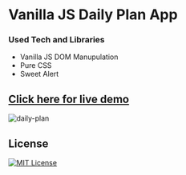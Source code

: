 # Vanilla JS Daily Plan App


### Used Tech and Libraries

* Vanilla JS DOM Manupulation
* Pure CSS
* Sweet Alert

## [Click here for live demo](https://strong-valkyrie-8f34a3.netlify.app/)

![daily-plan](https://user-images.githubusercontent.com/11324886/190829342-e4f3b728-2843-4462-a3d9-c6f0914be4af.gif)

## License

[![MIT License](https://img.shields.io/badge/License-MIT-green.svg)](https://choosealicense.com/licenses/mit/)
